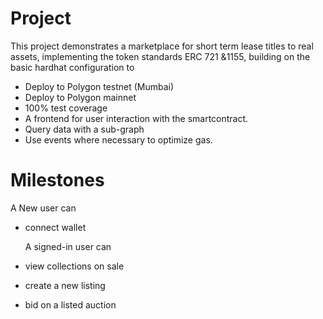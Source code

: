 # Project

This project demonstrates a marketplace for short term lease titles to real assets, implementing the token standards ERC 721 &1155, building on the basic hardhat configuration to

- Deploy to Polygon testnet (Mumbai)
- Deploy to Polygon mainnet
- 100% test coverage
- A frontend for user interaction with the smartcontract.
- Query data with a sub-graph
- Use events where necessary to optimize gas.

# Milestones 
  A New user can
  - connect wallet

    A signed-in user can
  - view collections on sale
  - create a new listing
  - bid on a listed auction

